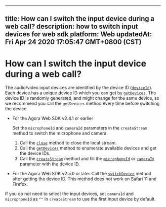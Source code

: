 
---
title: How can I switch the input device during a web call?
description: how to switch input devices for web sdk
platform: Web
updatedAt: Fri Apr 24 2020 17:05:47 GMT+0800 (CST)
---
# How can I switch the input device during a web call?
The audio/video input devices are identified by the device ID ([`deviceId`](https://docs.agora.io/en/Interactive%20Broadcast/API%20Reference/web/interfaces/agorartc.mediadeviceinfo.html#deviceid)). Each device has a unique device ID which you can get by [`getDevices`](https://docs.agora.io/en/Interactive%20Broadcast/API%20Reference/web/globals.html#getdevices). The device ID is randomly generated, and might change for the same device, so we recommend you call the `getDevices` method every time before switching the device.

- For the Agora Web SDK v2.4.1 or earlier

  Set the `microphoneId` and `cameraId` parameters in the `createStream` method to switch the microphone and camera.

  1. Call the [`close`](https://docs.agora.io/en/Interactive%20Broadcast/API%20Reference/web/interfaces/agorartc.stream.html#close) method to close the local stream.
  2. Call the [`getDevices`](https://docs.agora.io/en/Interactive%20Broadcast/API%20Reference/web/globals.html#getdevices) method to enumerate available devices and get the device IDs.
  3. Call the [`createStream`](https://docs.agora.io/en/Interactive%20Broadcast/API%20Reference/web/globals.html#createstream) method and fill the [`microphoneId`](https://docs.agora.io/en/Interactive%20Broadcast/API%20Reference/web/interfaces/agorartc.streamspec.html#microphoneid) or [`cameraId`](https://docs.agora.io/en/Interactive%20Broadcast/API%20Reference/web/interfaces/agorartc.streamspec.html#cameraid) parameter with the device ID.

- For the Agora Web SDK v2.5.0 or later
  Call the [`switchDevice`](https://docs.agora.io/en/Interactive%20Broadcast/API%20Reference/web/interfaces/agorartc.stream.html#switchdevice) method after getting the device ID. This method does not work on Safari 11 and Firefox.

If you do not need to select the input devices, set `cameraId` and `microphoneId` as `""` in `createStream` to use the first input device by default.
